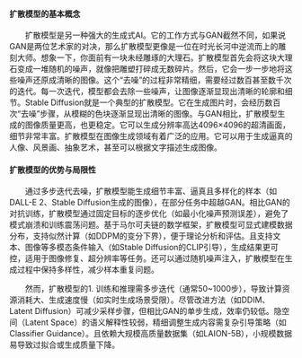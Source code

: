 #### 扩散模型的基本概念

<p style="text-indent:2em">扩散模型是另一种强大的生成式AI。它的工作方式与GAN截然不同，如果说GAN是两位艺术家的对决，那么扩散模型更像是一位在时光长河中逆流而上的雕刻大师。想象一下，你面前有一块未经雕琢的大理石。扩散模型首先会将这块大理石变成一堆随机的噪声，就像把雕塑打碎成无数碎片。然后，它会一步一步地将这些噪声还原成清晰的图像。这个“去噪”的过程非常精细，需要经过数百甚至数千次的迭代。每一次迭代，模型都会去除一些噪声，让图像逐渐显现出清晰的轮廓和细节。Stable Diffusion就是一个典型的扩散模型。它在生成图片时，会经历数百次“去噪”步骤，从模糊的色块逐渐显现出清晰的图像。与GAN相比，扩散模型生成的图像质量更高，也更稳定。它可以生成分辨率高达4096×4096的超清画面，细节非常丰富。扩散模型在图像生成领域有着广泛的应用。它可以用于生成逼真的人像、风景画、抽象艺术，甚至可以根据文字描述生成图像。
</p>

#### 扩散模型的优势与局限性
<p style="text-indent:2em">通过多步迭代去噪，扩散模型能生成细节丰富、逼真且多样化的样本（如DALL-E 2、Stable Diffusion生成的图像），在部分任务中超越GAN。相比GAN的对抗训练，扩散模型通过固定目标的逐步优化（如最小化噪声预测误差），避免了模式崩溃和训练震荡问题。基于马尔可夫链的数学框架，扩散模型可显式建模数据分布，支持似然计算（如DDPM的变分下界），便于理论分析和评估。且支持文本、图像等多模态条件输入（如Stable Diffusion的CLIP引导），生成结果更可控，适用于图像修复、超分辨率等任务。还可以通过随机噪声注入，扩散模型在生成过程中保持多样性，减少样本重复问题。
</p>
<p style="text-indent:2em">然而，扩散模型的1. 训练和推理需多步迭代（通常50~1000步），导致计算资源消耗大、生成速度慢（如实时生成场景受限）。尽管改进方法（如DDIM、Latent Diffusion）可减少采样步骤，但相比GAN的单步生成，效率仍较低。隐空间（Latent Space）的语义解释性较弱，精细调整生成内容需复杂引导策略（如Classifier Guidance）。且依赖大规模高质量数据集（如LAION-5B），小规模数据易导致过拟合或生成质量下降。
</p>